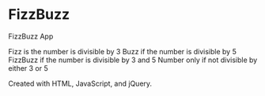 # FizzBuzz
FizzBuzz App

Fizz is the number is divisible by 3
Buzz if the number is divisible by 5
FizzBuzz if the number is divisible by 3 and 5
Number only if not divisible by either 3 or 5

Created with HTML, JavaScript, and jQuery.
